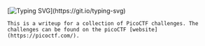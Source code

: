 [![Typing SVG](https://readme-typing-svg.herokuapp.com?font=Fira+Code&size=30&duration=3000&pause=750&color=41F72E&width=435&lines=picoCTF+Write+ups.)](https://git.io/typing-svg)

`This is a writeup for a collection of PicoCTF challenges. The challenges can be found on the picoCTF [website](https://picoctf.com/).` 
